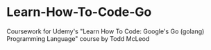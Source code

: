 # Learn-How-To-Code-Go
Coursework for Udemy's "Learn How To Code: Google's Go (golang) Programming Language" course by Todd McLeod
